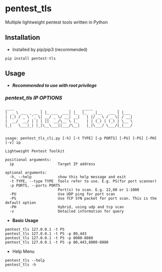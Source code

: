 # pentest_tls  

Multiple lightweight pentest tools written in Python  

## Installation
- Installed by pip/pip3 (recommended)
```
pip install pentest-tls
```

## Usage
- ***Recommended to use with root privilege***  

### ***pentest_tls IP OPTIONS***  
```
____            _            _     _____           _     
|  _ \ ___ _ __ | |_ ___  ___| |_  |_   _|__   ___ | |___ 
| |_) / _ \ '_ \| __/ _ \/ __| __|   | |/ _ \ / _ \| / __|
|  __/  __/ | | | ||  __/\__ \ |_    | | (_) | (_) | \__ \
|_|   \___|_| |_|\__\___||___/\__|   |_|\___/ \___/|_|___/
                                                          

usage: pentest_tls_cli.py [-h] [-t TYPE] [-p PORTS] [-PU] [-PS] [-PH] [-v] ip

Lightweight Pentest Toolkit

positional arguments:
  ip                    Target IP address

optional arguments:
  -h, --help            show this help message and exit
  -t TYPE, --type TYPE  Tools refer to use. E.g. PS(for port scanner)
  -p PORTS, --ports PORTS
                        Port(s) to scan. E.g. 22,80 or 1-1000
  -PU                   Use UDP ping for port scan
  -PS                   Use TCP SYN packet for port scan. This is the default option
  -PH                   Hybrid, using udp and tcp scan
  -v                    Detailed information for query
```  
  

- **Basic Usage**  

```
pentest_tls 127.0.0.1 -t PS
pentest_tls 127.0.0.1 -t PS -p 80,443
pentest_tls 127.0.0.1 -t PS -p 8000-8080
pentest_tls 127.0.0.1 -t PS -p 80,443,8000-8080
```

- Help Menu
```
pentest_tls --help
pentest_tls -h
```
